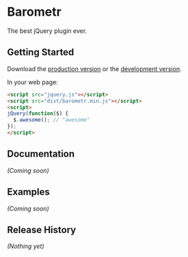 # Barometr

The best jQuery plugin ever.

## Getting Started
Download the [production version][min] or the [development version][max].

[min]: https://raw.github.com/qmmr/barometr/master/dist/barometr.min.js
[max]: https://raw.github.com/qmmr/barometr/master/dist/barometr.js

In your web page:

```html
<script src="jquery.js"></script>
<script src="dist/barometr.min.js"></script>
<script>
jQuery(function($) {
  $.awesome(); // "awesome"
});
</script>
```

## Documentation
_(Coming soon)_

## Examples
_(Coming soon)_

## Release History
_(Nothing yet)_
